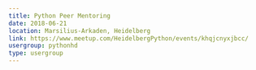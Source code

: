 ```yaml
---
title: Python Peer Mentoring
date: 2018-06-21
location: Marsilius-Arkaden, Heidelberg
link: https://www.meetup.com/HeidelbergPython/events/khqjcnyxjbcc/
usergroup: pythonhd
type: usergroup
---
```

